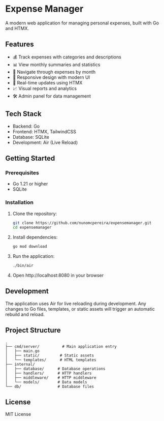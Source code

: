 # Expense Manager

A modern web application for managing personal expenses, built with Go and HTMX.

## Features

- 💰 Track expenses with categories and descriptions
- 📊 View monthly summaries and statistics
- 📅 Navigate through expenses by month
- 📱 Responsive design with modern UI
- 🔄 Real-time updates using HTMX
- 📈 Visual reports and analytics
- 🛠️ Admin panel for data management

## Tech Stack

- Backend: Go
- Frontend: HTMX, TailwindCSS
- Database: SQLite
- Development: Air (Live Reload)

## Getting Started

### Prerequisites

- Go 1.21 or higher
- SQLite

### Installation

1. Clone the repository:
   ```bash
   git clone https://github.com/nunomcpereira/expensemanager.git
   cd expensemanager
   ```

2. Install dependencies:
   ```bash
   go mod download
   ```

3. Run the application:
   ```bash
   ./bin/air
   ```

4. Open http://localhost:8080 in your browser

## Development

The application uses Air for live reloading during development. Any changes to Go files, templates, or static assets will trigger an automatic rebuild and reload.

## Project Structure

```
.
├── cmd/server/          # Main application entry
│   ├── main.go
│   ├── static/         # Static assets
│   └── templates/      # HTML templates
├── internal/
│   ├── database/      # Database operations
│   ├── handlers/      # HTTP handlers
│   ├── middleware/    # HTTP middleware
│   └── models/        # Data models
└── db/                # Database files
```

## License

MIT License 